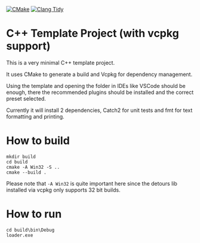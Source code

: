 [![CMake](https://github.com/mod-cpp/cpp-template-project-vcpkg/actions/workflows/cmake.yml/badge.svg)](https://github.com/mod-cpp/cpp-template-project-vcpkg/actions/workflows/cmake.yml)
[![Clang Tidy](https://github.com/mod-cpp/cpp-template-project-vcpkg/actions/workflows/clang-tidy.yml/badge.svg)](https://github.com/mod-cpp/cpp-template-project-vcpkg/actions/workflows/clang-tidy.yml)

# C++ Template Project (with vcpkg support)

This is a very minimal C++ template project.

It uses CMake to generate a build and Vcpkg for dependency management.

Using the template and opening the folder in IDEs like VSCode should be enough, there the recommended plugins should be installed and the correct preset selected.

Currently it will install 2 dependencies, Catch2 for unit tests and fmt for text formatting and printing.

# How to build
```
mkdir build
cd build
cmake -A Win32 -S ..
cmake --build .
```
Please note that `-A Win32` is quite important here since the detours lib installed via vcpkg only supports 32 bit builds.

# How to run
```
cd build\bin\Debug
loader.exe
```